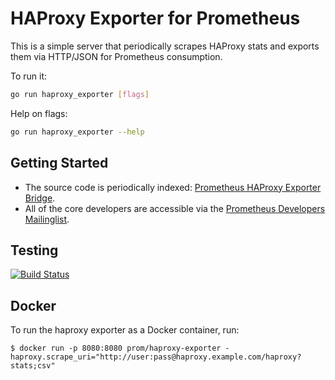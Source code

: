 # HAProxy Exporter for Prometheus

This is a simple server that periodically scrapes HAProxy stats and exports them via HTTP/JSON for Prometheus
consumption.

To run it:

```bash
go run haproxy_exporter [flags]
```

Help on flags:
```bash
go run haproxy_exporter --help
```

## Getting Started
  * The source code is periodically indexed: [Prometheus HAProxy Exporter Bridge](http://godoc.org/github.com/prometheus/haproxy_exporter).
  * All of the core developers are accessible via the [Prometheus Developers Mailinglist](https://groups.google.com/forum/?fromgroups#!forum/prometheus-developers).

## Testing

[![Build Status](https://travis-ci.org/prometheus/haproxy_exporter.png?branch=master)](https://travis-ci.org/prometheus/haproxy_exporter)

## Docker

To run the haproxy exporter as a Docker container, run:

    $ docker run -p 8080:8080 prom/haproxy-exporter -haproxy.scrape_uri="http://user:pass@haproxy.example.com/haproxy?stats;csv"
